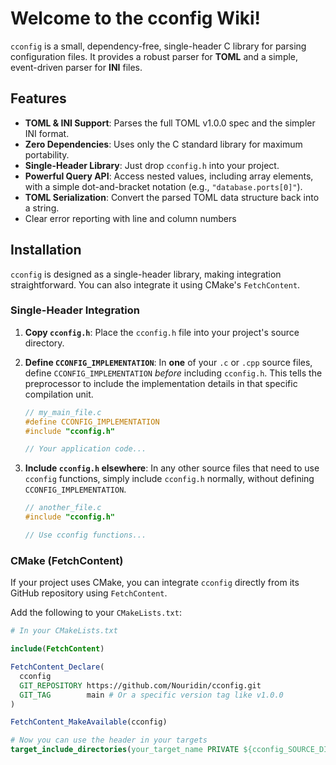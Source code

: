 # Welcome to the cconfig Wiki!

`cconfig` is a small, dependency-free, single-header C library for parsing configuration files. It provides a robust parser for **TOML** and a simple, event-driven parser for **INI** files.

## Features

*   **TOML & INI Support**: Parses the full TOML v1.0.0 spec and the simpler INI format.
*   **Zero Dependencies**: Uses only the C standard library for maximum portability.
*   **Single-Header Library**: Just drop `cconfig.h` into your project.
*   **Powerful Query API**: Access nested values, including array elements, with a simple dot-and-bracket notation (e.g., `"database.ports[0]"`).
*   **TOML Serialization**: Convert the parsed TOML data structure back into a string.
*   Clear error reporting with line and column numbers

## Installation

`cconfig` is designed as a single-header library, making integration straightforward. You can also integrate it using CMake's `FetchContent`.

### Single-Header Integration

1.  **Copy `cconfig.h`**: Place the `cconfig.h` file into your project's source directory.
2.  **Define `CCONFIG_IMPLEMENTATION`**: In **one** of your `.c` or `.cpp` source files, define `CCONFIG_IMPLEMENTATION` *before* including `cconfig.h`. This tells the preprocessor to include the implementation details in that specific compilation unit.

    ```c
    // my_main_file.c
    #define CCONFIG_IMPLEMENTATION
    #include "cconfig.h"

    // Your application code...
    ```
3.  **Include `cconfig.h` elsewhere**: In any other source files that need to use `cconfig` functions, simply include `cconfig.h` normally, without defining `CCONFIG_IMPLEMENTATION`.

    ```c
    // another_file.c
    #include "cconfig.h"

    // Use cconfig functions...
    ```

### CMake (FetchContent)

If your project uses CMake, you can integrate `cconfig` directly from its GitHub repository using `FetchContent`.

Add the following to your `CMakeLists.txt`:

```cmake
# In your CMakeLists.txt

include(FetchContent)

FetchContent_Declare(
  cconfig
  GIT_REPOSITORY https://github.com/Nouridin/cconfig.git
  GIT_TAG        main # Or a specific version tag like v1.0.0
)

FetchContent_MakeAvailable(cconfig)

# Now you can use the header in your targets
target_include_directories(your_target_name PRIVATE ${cconfig_SOURCE_DIR})
```
